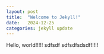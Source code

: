 ```yaml
---
layout: post
title:  "Welcome to Jekyll!"
date:   2024-12-25
categories: jekyll update
---
```

Hello, world!!!!! sdfsdf sdfsdfsdsdf!!!!!

[jekyll-docs]: https://jekyllrb.com/docs/home
[jekyll-gh]:   https://github.com/jekyll/jekyll
[jekyll-talk]: https://talk.jekyllrb.com/
